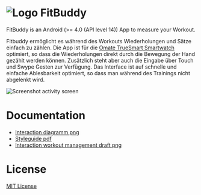 ![Logo FitBuddy](https://raw.github.com/avalax/FitBuddy/master/app/doc/about/logo-fitbuddy.png)
==========
FitBuddy is an Android (>= 4.0 (API level 14)) App to measure your Workout.

Fitbuddy ermöglicht es während des Workouts Wiederholungen und Sätze einfach zu zählen. Die App ist für die [Omate TrueSmart Smartwatch](http://www.omate.com/) optimiert, so dass die Wiederholungen direkt durch die Bewegung der Hand gezählt werden können. Zusätzlich steht aber auch die Eingabe über Touch und Swype Gesten zur Verfügung. Das Interface ist auf schnelle und einfache Ablesbarkeit optimiert, so dass man während des Trainings nicht abgelenkt wird.

![Screenshot activity screen](https://raw.github.com/avalax/FitBuddy/master/app/doc/about/fitbuddy-screen.png)

Documentation
=============
* [Interaction diagramm png](https://raw.github.com/avalax/FitBuddy/master/app/doc/FitBuddy-Interaction-Diagramm.jpg)
* [Styleguide pdf](https://raw.github.com/avalax/FitBuddy/master/doc/app/FitBuddy-Styleguide.pdf)
* [Interaction workout management draft png](https://raw.github.com/avalax/FitBuddy/master/app/doc/fitbuddy_add_edit_delete.png)

License
=======
[MIT License](http://opensource.org/licenses/mit-license.php)

